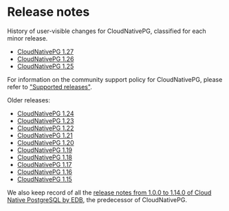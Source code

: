 # Release notes
<!-- SPDX-License-Identifier: CC-BY-4.0 -->

History of user-visible changes for CloudNativePG, classified for each minor release.

<!-- - [CloudNativePG 1.28 - Release Candidate](release_notes/v1.28.md) -->
- [CloudNativePG 1.27](release_notes/v1.27.md)
- [CloudNativePG 1.26](release_notes/v1.26.md)
- [CloudNativePG 1.25](release_notes/v1.25.md)

For information on the community support policy for CloudNativePG, please
refer to ["Supported releases"](supported_releases.md).

Older releases:

- [CloudNativePG 1.24](release_notes/old/v1.24.md)
- [CloudNativePG 1.23](release_notes/old/v1.23.md)
- [CloudNativePG 1.22](release_notes/old/v1.22.md)
- [CloudNativePG 1.21](release_notes/old/v1.21.md)
- [CloudNativePG 1.20](release_notes/old/v1.20.md)
- [CloudNativePG 1.19](release_notes/old/v1.19.md)
- [CloudNativePG 1.18](release_notes/old/v1.18.md)
- [CloudNativePG 1.17](release_notes/old/v1.17.md)
- [CloudNativePG 1.16](release_notes/old/v1.16.md)
- [CloudNativePG 1.15](release_notes/old/v1.15.md)

We also keep record of all the
[release notes from 1.0.0 to 1.14.0 of Cloud Native PostgreSQL by EDB](release_notes/edb-cloud-native-postgresql.md),
the predecessor of CloudNativePG.
